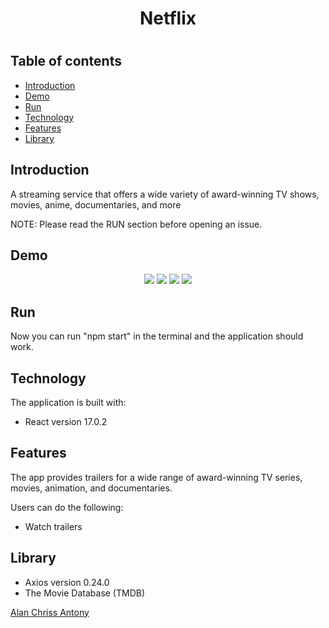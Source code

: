 <h1 align="center">Netflix<h1/>


## Table of contents

- [Introduction](#introduction)
- [Demo](#demo)
- [Run](#run)
- [Technology](#technology)
- [Features](#features)
- [Library](#library)

## Introduction

A streaming service that offers a wide variety of award-winning TV shows, movies, anime, documentaries, and more

NOTE: Please read the RUN section before opening an issue.

## Demo  
  
  
<p align="center">
<img src="https://imgur.com/SsaDIO3.jpg"/>
<img src="https://imgur.com/Jy1uzUa.jpg"/>
<img src="https://imgur.com/CuPCsYt.jpg"/>
<img src="https://imgur.com/0qu7kO2.jpg"/>
</p>

## Run


Now you can run "npm start" in the terminal and the application should work.

## Technology

The application is built with:

- React version 17.0.2


## Features

The app provides trailers for a wide range of award-winning TV series, movies, animation, and documentaries.

Users can do the following:

- Watch trailers
  
  
## Library

- Axios version 0.24.0
- The Movie Database (TMDB)
  
  
  
[Alan Chriss Antony](https://github.com/alanchrissantony)
